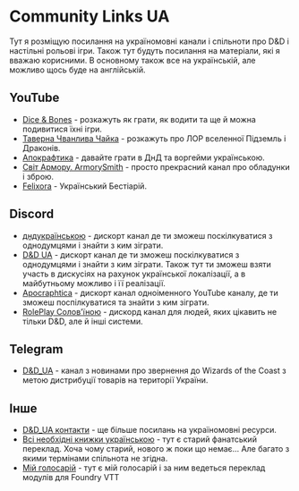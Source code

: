 # Community Links UA
Тут я розміщую посилання на україномовні канали і спільноти про D&D і настільні рольові ігри. Також тут будуть посилання на матеріали, які я вважаю корисними. В основному також все на українській, але можливо щось буде на англійській.

## YouTube
 - [Dice & Bones](https://www.youtube.com/c/diceandbonesdnd) - розкажуть як грати, як водити та ще й можна подивитися їхні ігри.
 - [Таверна Чванлива Чайка](https://www.youtube.com/c/%D0%A2%D0%B0%D0%B2%D0%B5%D1%80%D0%BD%D0%B0%D0%A7%D0%B2%D0%B0%D0%BD%D0%BB%D0%B8%D0%B2%D0%B0%D0%A7%D0%B0%D0%B9%D0%BA%D0%B0) - розкажуть про ЛОР вселенної Підземль і Драконів.
 - [Апокрафтика](https://www.youtube.com/c/Apocraphtica) - давайте грати в ДнД та воргейми українською.
 - [Світ Армору. ArmorySmith](https://www.youtube.com/channel/UCCwXuHJVD-OOy9miSq2YZBg) - просто прекрасний канал про обладунки і зброю.
 - [Felixora](https://www.youtube.com/channel/UCegFkV8LDuV-b8E1DxaXF9g) - Український Бестіарій.

## Discord
 - [дндукраїнською](https://discord.gg/YQNPWQPHKE) - дискорт канал де ти зможеш поскілкуватися з однодумцями і знайти з ким зіграти.
 - [D&D UA](https://discord.gg/svTtRGFuQJ) - дискорт канал де ти зможеш поскілкуватися з однодумцями і знайти з ким зіграти. Також тут ти зможеш взяти участь в дискусіях на рахунок української локалізації, а в майбутньому можливо і її реалізації.
 - [Apocraphtica](https://discord.gg/uhbEN52WWn) - дискорт канал одноіменного YouTube каналу, де ти зможеш поспілкуватися та знайти з ким зіграти.
 - [RolePlay Солов'їною](https://discord.gg/pMTtejFJJv) - дискорд канал для людей, яких цікавить не тільки D&D, але й інші системи.

## Telegram
 - [D&D_UA](https://t.me/dnd_ukraine) - канал з новинами про звернення до Wizards of the Coast з метою дистрибуції товарів на території України.

## Інше
 - [D&D_UA контакти](https://telegra.ph/Ukrainsk%D1%96-rolov%D1%96-sp%D1%96lnoti-j-ne-t%D1%96lki-05-17) - ще більше посилань на україномовні ресурси.
 - [Всі необхідні книжки українською](https://www.dropbox.com/sh/jz0kuuyw5kfi37o/AAActEOXlejZOwsh9krA-gmBa?dl=0) - тут є старий фанатський переклад. Хоча чому старий, нового ж поки що немає... Але багато з якими термінами спільнота не згідна.
 - [Мій голосарій](https://docs.google.com/spreadsheets/d/1OOY6HmanTmcQId_sroPn5PoPKIw-hz5rPllHMyVlo94/edit?usp=sharing) - тут є мій голосарій і за ним ведеться переклад модулів для Foundry VTT
